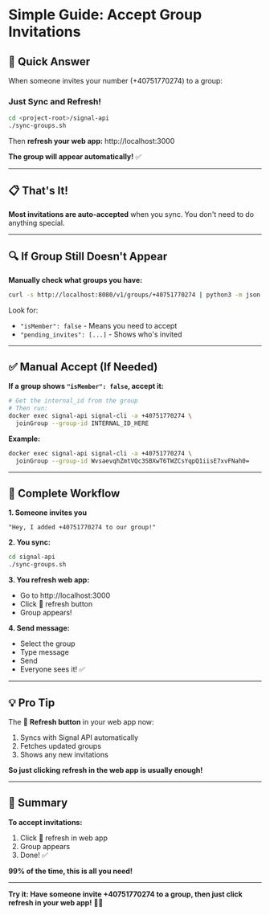 # Simple Guide: Accept Group Invitations

## 🎯 **Quick Answer**

When someone invites your number (+40751770274) to a group:

### **Just Sync and Refresh!**

```bash
cd <project-root>/signal-api
./sync-groups.sh
```

Then **refresh your web app:** http://localhost:3000

**The group will appear automatically!** ✅

---

## 📋 **That's It!**

**Most invitations are auto-accepted** when you sync. You don't need to do anything special.

---

## 🔍 **If Group Still Doesn't Appear**

**Manually check what groups you have:**

```bash
curl -s http://localhost:8080/v1/groups/+40751770274 | python3 -m json.tool
```

Look for:
- `"isMember": false` - Means you need to accept
- `"pending_invites": [...]` - Shows who's invited

---

## ✅ **Manual Accept (If Needed)**

**If a group shows `"isMember": false`, accept it:**

```bash
# Get the internal_id from the group
# Then run:
docker exec signal-api signal-cli -a +40751770274 \
  joinGroup --group-id INTERNAL_ID_HERE
```

**Example:**
```bash
docker exec signal-api signal-cli -a +40751770274 \
  joinGroup --group-id WvsaevqhZmtVQc3SBXwT6TWZCsYqpQ1iisE7xvFNah0=
```

---

## 🔄 **Complete Workflow**

**1. Someone invites you**
   ```
   "Hey, I added +40751770274 to our group!"
   ```

**2. You sync:**
   ```bash
   cd signal-api
   ./sync-groups.sh
   ```

**3. You refresh web app:**
   - Go to http://localhost:3000
   - Click 🔄 refresh button
   - Group appears!

**4. Send message:**
   - Select the group
   - Type message
   - Send
   - Everyone sees it! ✅

---

## 💡 **Pro Tip**

The 🔄 **Refresh button** in your web app now:
1. Syncs with Signal API automatically
2. Fetches updated groups
3. Shows any new invitations

**So just clicking refresh in the web app is usually enough!**

---

## 🎯 **Summary**

**To accept invitations:**
1. Click 🔄 refresh in web app
2. Group appears
3. Done! ✅

**99% of the time, this is all you need!**

---

**Try it: Have someone invite +40751770274 to a group, then just click refresh in your web app!** 🔄✨

